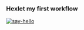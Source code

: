 ### Hexlet my first workflow

[![say-hello](https://github.com/Alexsey-VR/hexlet-my-first-workflow/actions/workflows/say-hello.yml/badge.svg?branch=main&event=push)](https://github.com/Alexsey-VR/hexlet-my-first-workflow/actions/workflows/say-hello.yml)
